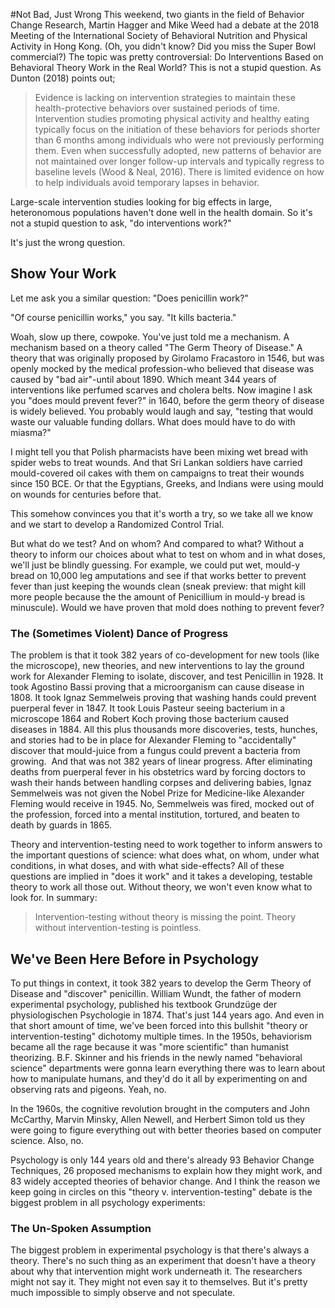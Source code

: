 #Not Bad, Just Wrong
This weekend, two giants in the field of Behavior Change Research, Martin Hagger and Mike Weed had a debate at the 2018 Meeting of the International Society of Behavioral Nutrition and Physical Activity in Hong Kong. (Oh, you didn't know? Did you miss the Super Bowl commercial?) The topic was pretty controversial: Do Interventions Based on Behavioral Theory Work in the Real World?
This is not a stupid question. As Dunton (2018) points out;

>Evidence is lacking on intervention strategies to maintain these health-protective behaviors over sustained periods of time. Intervention studies promoting physical activity and healthy eating typically focus on the initiation of these behaviors for periods shorter than 6 months among individuals who were not previously performing them. Even when successfully adopted, new patterns of behavior are not maintained over longer follow-up intervals and typically regress to baseline levels (Wood & Neal, 2016). There is limited evidence on how to help individuals avoid temporary lapses in behavior.

Large-scale intervention studies looking for big effects in large, heteronomous populations haven't done well in the health domain. So it's not a stupid question to ask, "do interventions work?"

It's just the wrong question.

## Show Your Work
Let me ask you a similar question: "Does penicillin work?"

"Of course penicillin works," you say. "It kills bacteria."

Woah, slow up there, cowpoke. You've just told me a mechanism. A mechanism based on a theory called "The Germ Theory of Disease." A theory that was originally proposed by Girolamo Fracastoro in 1546, but was openly mocked by the medical profession-who believed that disease was caused by "bad air"-until about 1890. Which meant 344 years of interventions like perfumed scarves and cholera belts.
Now imagine I ask you "does mould prevent fever?" in 1640, before the germ theory of disease is widely believed. You probably would laugh and say, "testing that would waste our valuable funding dollars. What does mould have to do with miasma?" 

I might tell you that Polish pharmacists have been mixing wet bread with spider webs to treat wounds. And that Sri Lankan soldiers have carried mould-covered oil cakes with them on campaigns to treat their wounds since 150 BCE. Or that the Egyptians, Greeks, and Indians were using mould on wounds for centuries before that.

This somehow convinces you that it's worth a try, so we take all we know and we start to develop a Randomized Control Trial. 

But what do we test? And on whom? And compared to what? Without a theory to inform our choices about what to test on whom and in what doses, we'll just be blindly guessing. For example, we could put wet, mould-y bread on 10,000 leg amputations and see if that works better to prevent fever than just keeping the wounds clean (sneak preview: that might kill more people because the the amount of Penicillium in mould-y bread is minuscule). Would we have proven that mold does nothing to prevent fever?

### The (Sometimes Violent) Dance of Progress
The problem is that it took 382 years of co-development for new tools (like the microscope), new theories, and new interventions to lay the ground work for Alexander Fleming to isolate, discover, and test Penicillin in 1928. It took Agostino Bassi proving that a microorganism can cause disease in 1808. It took Ignaz Semmelweis proving that washing hands could prevent puerperal fever in 1847. It took Louis Pasteur seeing bacterium in a microscope 1864 and Robert Koch proving those bacterium caused diseases in 1884. All this plus thousands more discoveries, tests, hunches, and stories had to be in place for Alexander Fleming to "accidentally" discover that mould-juice from a fungus could prevent a bacteria from growing. 
And that was not 382 years of linear progress. After eliminating deaths from puerperal fever in his obstetrics ward by forcing doctors to wash their hands between handling corpses and delivering babies, Ignaz Semmelweis was not given the Nobel Prize for Medicine-like Alexander Fleming would receive in 1945. No, Semmelweis was fired, mocked out of the profession, forced into a mental institution, tortured, and beaten to death by guards in 1865.

Theory and intervention-testing need to work together to inform answers to the important questions of science: what does what, on whom, under what conditions, in what doses, and with what side-effects? All of these questions are implied in "does it work" and it takes a developing, testable theory to work all those out. Without theory, we won't even know what to look for. In summary:
> Intervention-testing without theory is missing the point.
Theory without intervention-testing is pointless.

## We've Been Here Before in Psychology
To put things in context, it took 382 years to develop the Germ Theory of Disease and "discover" penicillin. William Wundt, the father of modern experimental psychology, published his textbook Grundzüge der physiologischen Psychologie in 1874. That's just 144 years ago. And even in that short amount of time, we've been forced into this bullshit "theory or intervention-testing" dichotomy multiple times.
In the 1950s, behaviorism became all the rage because it was "more scientific" than humanist theorizing. B.F. Skinner and his friends in the newly named "behavioral science" departments were gonna learn everything there was to learn about how to manipulate humans, and they'd do it all by experimenting on and observing rats and pigeons. Yeah, no.

In the 1960s, the cognitive revolution brought in the computers and  John McCarthy, Marvin Minsky, Allen Newell, and Herbert Simon told us they were going to figure everything out with better theories based on computer science. Also, no.

Psychology is only 144 years old and there's already 93 Behavior Change Techniques, 26 proposed mechanisms to explain how they might work, and 83 widely accepted theories of behavior change. And I think the reason we keep going in circles on this "theory v. intervention-testing" debate is the biggest problem in all psychology experiments:

### The Un-Spoken Assumption
The biggest problem in experimental psychology is that there's always a theory. There's no such thing as an experiment that doesn't have a theory about why that intervention might work underneath it. The researchers might not say it. They might not even say it to themselves. But it's pretty much impossible to simply observe and not speculate.
